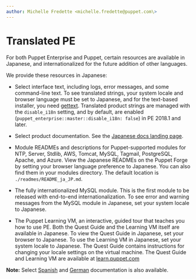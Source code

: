 ```yaml
---
author: Michelle Fredette <michelle.fredette@puppet.com\>
---
```


# Translated PE

For both Puppet Enterprise and Puppet, certain resources are available in Japanese, and internationalized for the future addition of other languages.  

We provide these resources in Japanese:

-   Select interface text, including logs, error messages, and some command-line text. To see translated strings, your system locale and browser language must be set to Japanese, and for the text-based installer, you need [gettext](https://www.gnu.org/software/gettext/). Translated product strings are managed with the `disable_i18n` setting, and by default, are enabled \(`puppet_enterprise::master::disable_i18n: false`\) in PE 2018.1 and later.

-   Select product documentation. See the [Japanese docs landing page](http://puppet.com/ja/docs/.).

-   Module READMEs and descriptions for Puppet-supported modules for NTP, Server, Stdlib, AWS, Tomcat, MySQL, Tagmail, PostgreSQL, Apache, and Azure. View the Japanese READMEs on the Puppet Forge by setting your browser language preference to Japanese. You can also find them in your modules directory. The default location is `./readmes/README_ja_JP.md`.

-   The fully internationalized MySQL module. This is the first module to be released with end-to-end internationalization. To see error and warning messages from the MySQL module in Japanese, set your system locale to Japanese.

-   The Puppet Learning VM, an interactive, guided tour that teaches you how to use PE. Both the Quest Guide and the Learning VM itself are available in Japanese. To view the Quest Guide in Japanese, set your browser to Japanese. To use the Learning VM in Japanese, set your system locale to Japanese. The Quest Guide contains instructions for changing your locale settings on the virtual machine. The Quest Guide and Learning VM are available at [learn.puppet.com](https://learn.puppet.com/)


**Note:** Select [Spanish](https://puppet.com/es/docs/pe/2017.2/index.html) and [German](https://puppet.com/de/docs/pe/current/index.html) documentation is also available.

